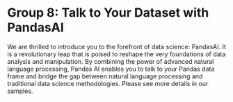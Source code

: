 # Group 8: Talk to Your Dataset with PandasAI
We are thrilled to introduce you to the forefront of data science: PandasAI. It is a revolutionary leap that is poised to reshape the very foundations of data analysis and manipulation. By combining the power of advanced natural language processing, Pandas AI enables you to talk to your Pandas data frame and bridge the gap between natural language processing and traditional data science methodologies. Please see more details in our samples.
